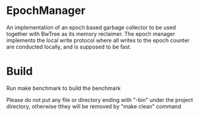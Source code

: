 # EpochManager
An implementation of an epoch based garbage collector to be used together with BwTree as its memory reclaimer. The epoch manager implements the local write protocol where all writes to the epoch counter are conducted locally, and is supposed to be fast.

# Build
Run make benchmark to build the benchmark

Please do not put any file or directory ending with "-bin" under the project directory, otherwise tthey will be removed by "make clean" command
